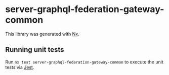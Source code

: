 # server-graphql-federation-gateway-common

This library was generated with [Nx](https://nx.dev).

## Running unit tests

Run `nx test server-graphql-federation-gateway-common` to execute the unit tests via [Jest](https://jestjs.io).
